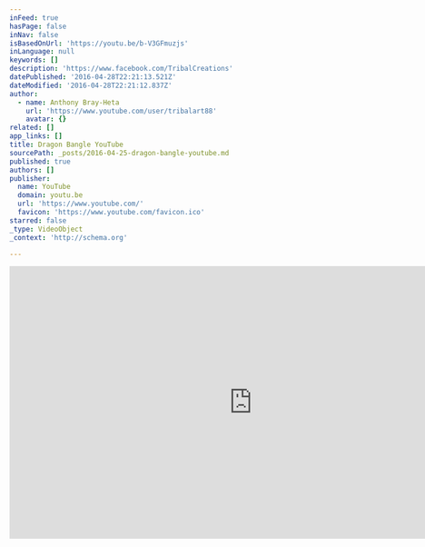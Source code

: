 ```yaml
---
inFeed: true
hasPage: false
inNav: false
isBasedOnUrl: 'https://youtu.be/b-V3GFmuzjs'
inLanguage: null
keywords: []
description: 'https://www.facebook.com/TribalCreations'
datePublished: '2016-04-28T22:21:13.521Z'
dateModified: '2016-04-28T22:21:12.837Z'
author:
  - name: Anthony Bray-Heta
    url: 'https://www.youtube.com/user/tribalart88'
    avatar: {}
related: []
app_links: []
title: Dragon Bangle YouTube
sourcePath: _posts/2016-04-25-dragon-bangle-youtube.md
published: true
authors: []
publisher:
  name: YouTube
  domain: youtu.be
  url: 'https://www.youtube.com/'
  favicon: 'https://www.youtube.com/favicon.ico'
starred: false
_type: VideoObject
_context: 'http://schema.org'

---
```

<iframe src="https://cdn.embedly.com/widgets/media.html?src=https%3A%2F%2Fwww.youtube.com%2Fembed%2Fb-V3GFmuzjs%3Ffeature%3Doembed&amp;url=https%3A%2F%2Fwww.youtube.com%2Fwatch%3Fv%3Db-V3GFmuzjs%26feature%3Dyoutu.be&amp;image=https%3A%2F%2Fi.ytimg.com%2Fvi%2Fb-V3GFmuzjs%2Fhqdefault.jpg&amp;key=b7d04c9b404c499eba89ee7072e1c4f7&amp;type=text%2Fhtml&amp;schema=youtube" width="854" height="480" scrolling="no" frameborder="0" allowfullscreen="" style=""></iframe>